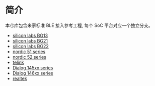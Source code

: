 简介
====

本仓库包含米家标准 BLE 接入参考工程, 每个 SoC 平台对应一个独立分支。

* [silicon labs BG13](https://github.com/MiEcosystem/mijia_ble_standard/tree/silabs)
* [silicon labs BG21](https://github.com/MiEcosystem/mijia_ble_standard/tree/silabs_xG2)
* [silicon labs BG22](https://github.com/MiEcosystem/mijia_ble_standard/tree/silabs_xG22)
* [nordic 51 series](https://github.com/MiEcosystem/mijia_ble_standard/tree/nordic_legacy)
* [nordic 52 series](https://github.com/MiEcosystem/mijia_ble_standard/tree/nordic)
* [telink](https://github.com/MiEcosystem/mijia_ble_standard/tree/telink)
* [Dialog 145xx series](https://github.com/MiEcosystem/mijia_ble_standard/tree/Dialog)
* [Dialog 146xx series](https://github.com/MiEcosystem/mijia_ble_standard/tree/da146xx)
* [realtek](https://github.com/MiEcosystem/mijia_ble_standard/tree/realtek)
